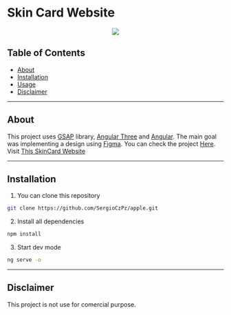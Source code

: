 # Skin Card Website

<p align="center">
  <a>
    <img src="https://skillicons.dev/icons?i=angular,tailwind,threejs,figma" />
  </a>
</p>

## Table of Contents

- [About](#about)
- [Installation](#installation)
- [Usage](#usage)
- [Disclaimer](#disclaimer)

---

## About

This project uses [GSAP](https://gsap.com) library, [Angular Three](https://angularthree.org) and [Angular](https://angular.dev).
The main goal was implementing a design using [Figma](https://www.figma.com). You can check the project [Here](https://www.figma.com/design/BEVmDZjr5xwhPhE0XpMHYK/SkinCard?m=auto&t=mpQYPQsC7wHLz21v-1).  
Visit [This SkinCard Website](https://skincard.netlify.app)

---

## Installation

1. You can clone this repository

```bash
git clone https://github.com/SergioCzPz/apple.git
```

2. Install all dependencies

```bash
npm install
```

3. Start dev mode

```bash
ng serve -o
```

---

## Disclaimer

This project is not use for comercial purpose.
